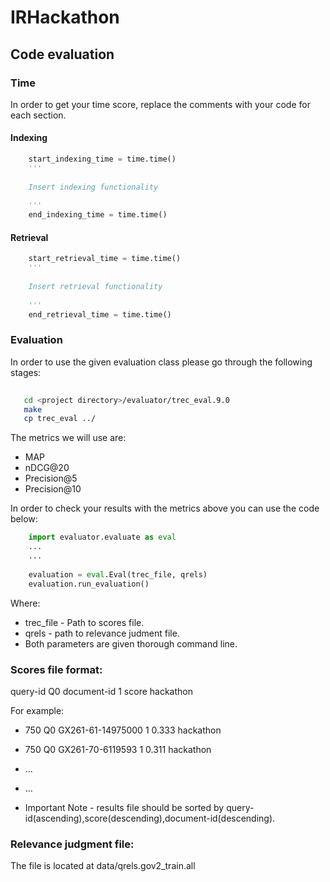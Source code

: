# IRHackathon

## Code evaluation


### Time

In order to get your time score, replace the comments with your code for each section.

#### Indexing

```python
    start_indexing_time = time.time()
    '''
    
    Insert indexing functionality
    
    '''
    end_indexing_time = time.time()
```

#### Retrieval

```python
    start_retrieval_time = time.time()
    '''
    
    Insert retrieval functionality
    
    '''
    end_retrieval_time = time.time()
```



### Evaluation
In order to use the given evaluation class please go through the following stages:
```bash
   
   cd <project directory>/evaluator/trec_eval.9.0
   make
   cp trec_eval ../
```

The metrics we will use are: 

- MAP
- nDCG@20
- Precision@5
- Precision@10

In order to check your results with the metrics above you can use the code below: 


```python
    import evaluator.evaluate as eval
    ...
    ...
    
    evaluation = eval.Eval(trec_file, qrels)
    evaluation.run_evaluation()
```

Where:
- trec_file - Path to scores file.
- qrels - path to relevance judment file.
- Both parameters are given thorough command line.

### Scores file format:
query-id Q0 document-id 1 score hackathon

For example:
- 750 Q0 GX261-61-14975000 1 0.333 hackathon
- 750 Q0 GX261-70-6119593 1 0.311 hackathon
- ...
- ...

- Important Note - results file should be sorted by query-id(ascending),score(descending),document-id(descending).


### Relevance judgment file:
The file is located at data/qrels.gov2_train.all 

